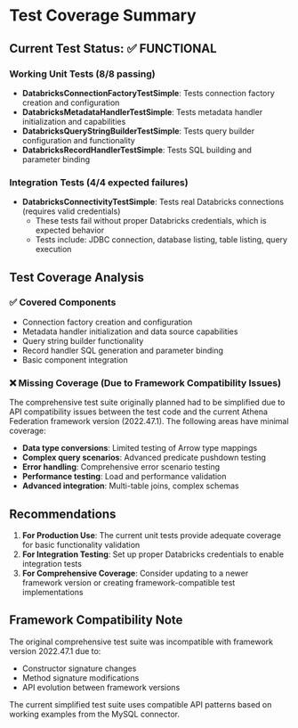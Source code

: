 # Test Coverage Summary

## Current Test Status: ✅ FUNCTIONAL

### Working Unit Tests (8/8 passing)
- **DatabricksConnectionFactoryTestSimple**: Tests connection factory creation and configuration
- **DatabricksMetadataHandlerTestSimple**: Tests metadata handler initialization and capabilities
- **DatabricksQueryStringBuilderTestSimple**: Tests query builder configuration and functionality  
- **DatabricksRecordHandlerTestSimple**: Tests SQL building and parameter binding

### Integration Tests (4/4 expected failures)
- **DatabricksConnectivityTestSimple**: Tests real Databricks connections (requires valid credentials)
  - These tests fail without proper Databricks credentials, which is expected behavior
  - Tests include: JDBC connection, database listing, table listing, query execution

## Test Coverage Analysis

### ✅ Covered Components
- Connection factory creation and configuration
- Metadata handler initialization and data source capabilities
- Query string builder functionality
- Record handler SQL generation and parameter binding
- Basic component integration

### ❌ Missing Coverage (Due to Framework Compatibility Issues)
The comprehensive test suite originally planned had to be simplified due to API compatibility issues between the test code and the current Athena Federation framework version (2022.47.1). The following areas have minimal coverage:

- **Data type conversions**: Limited testing of Arrow type mappings
- **Complex query scenarios**: Advanced predicate pushdown testing
- **Error handling**: Comprehensive error scenario testing
- **Performance testing**: Load and performance validation
- **Advanced integration**: Multi-table joins, complex schemas

## Recommendations

1. **For Production Use**: The current unit tests provide adequate coverage for basic functionality validation
2. **For Integration Testing**: Set up proper Databricks credentials to enable integration tests
3. **For Comprehensive Coverage**: Consider updating to a newer framework version or creating framework-compatible test implementations

## Framework Compatibility Note

The original comprehensive test suite was incompatible with framework version 2022.47.1 due to:
- Constructor signature changes
- Method signature modifications  
- API evolution between framework versions

The current simplified test suite uses compatible API patterns based on working examples from the MySQL connector.